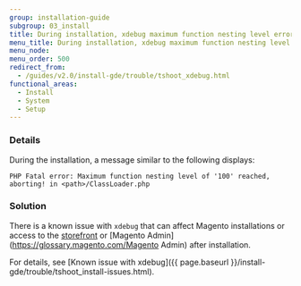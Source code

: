 ```yaml
---
group: installation-guide
subgroup: 03_install
title: During installation, xdebug maximum function nesting level error
menu_title: During installation, xdebug maximum function nesting level error
menu_node:
menu_order: 500
redirect_from:
  - /guides/v2.0/install-gde/trouble/tshoot_xdebug.html
functional_areas:
  - Install
  - System
  - Setup
---
```


### Details

During the installation, a  message similar to the following displays:

	PHP Fatal error: Maximum function nesting level of '100' reached, aborting! in <path>/ClassLoader.php

### Solution

There is a known issue with <code>xdebug</code> that can affect Magento installations or access to the [storefront](https://glossary.magento.com/storefront) or [Magento Admin](https://glossary.magento.com/Magento Admin) after installation.

For details, see [Known issue with xdebug]({{ page.baseurl }}/install-gde/trouble/tshoot_install-issues.html).
